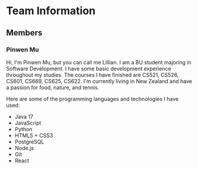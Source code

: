 # Team Information

## Members

### Pinwen Mu
Hi, I'm Pinwen Mu, but you can call me Lillian. I am a BU student majoring in Software Development. I have some basic development experience throughout my studies. The courses I have finished are CS521, CS526, CS601, CS669, CS625, CS622. I'm currently living in New Zealand and have a passion for food, nature, and tennis. 

Here are some of the programming languages and technologies I have used:

- Java 17
- JavaScript
- Python
- HTML5 + CSS3
- PostgreSQL
- Node.js
- Git
- React



